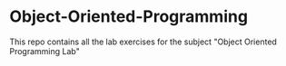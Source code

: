 # Object-Oriented-Programming
This repo contains all the lab exercises for the subject "Object Oriented Programming Lab"
